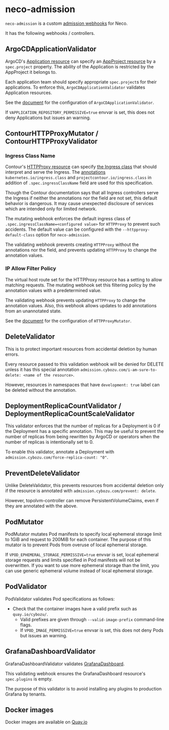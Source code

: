 neco-admission
==============

`neco-admission` is a custom [admission webhooks](https://kubernetes.io/docs/reference/access-authn-authz/extensible-admission-controllers/) for Neco.

It has the following webhooks / controllers.

ArgoCDApplicationValidator
--------------------------

ArgoCD's [Application resource](https://github.com/argoproj/argo-cd/blob/master/manifests/crds/application-crd.yaml)
can specify an [AppProject resource](https://github.com/argoproj/argo-cd/blob/master/manifests/crds/appproject-crd.yaml)
by a `spec.project` property.
The ability of the Application is restricted by the AppProject it belongs to.

Each application team should specify appropriate `spec.project`s for
their applications.
To enforce this, `ArgoCDApplicationValidator` validates Application resources.

See the [document](docs/configuration.md#argocdapplicationvalidator) for
the configuration of `ArgoCDApplicationValidator`.

If `VAPPLICATION_REPOSITORY_PERMISSIVE=true` envvar is set, this does not deny Applications but issues an warning.

ContourHTTPProxyMutator / ContourHTTPProxyValidator
---------------------------------------------------

### Ingress Class Name

Contour's [HTTPProxy resource](https://projectcontour.io/docs/main/config/fundamentals/) can specify
[the Ingress class](https://projectcontour.io/docs/main/config/ingress/) that should interpret and serve the Ingress.
The [annotations](https://projectcontour.io/docs/main/config/annotations/)
`kubernetes.io/ingress.class` and `projectcontour.io/ingress.class` in addition of `.spec.ingressClassName` field are used
for this specification.

Though the Contour documentation says that all Ingress controllers serve
the Ingress if neither the annotations nor the field are not set, this default behavior is dangerous.
It may cause unexpected disclosure of services which are intended only for
limited network.

The mutating webhook enforces the default ingress class of `.spec.ingressClassName=<configured value>` for `HTTPProxy` to prevent such accidents.
The default value can be configured with the `--httpproxy-default-class` option for `neco-admission`.

The validating webhook prevents creating `HTTPProxy` without the annotations nor the field, and prevents updating `HTTPProxy` to change the annotation values.

### IP Allow Filter Policy

The virtual host route set for the HTTPProxy resource has a setting to allow matching requests.
The mutating webhook set this filtering policy by the annotation values with a predetermined value.

The validating webhook prevents updating `HTTPProxy` to change the annotation values. Also, this webhook allows updates to add annotations from an unannotated state.

See the [document](docs/configuration.md#httpproxymutator) for
the configuration of `HTTPProxyMutator`.

DeleteValidator
---------------

This is to protect important resources from accidental deletion by human errors.

Every resource passed to this validation webhook will be denied for DELETE
unless it has this special annotation `admission.cybozu.com/i-am-sure-to-delete: <name of the resource>`.

However, resources in namespaces that have `development: true` label can be deleted without the annotation.

DeploymentReplicaCountValidator / DeploymentReplicaCountScaleValidator
----------------------------------------------------------------------

This validator enforces that the number of replicas for a Deployment is 0 if the Deployment has a specific annotation.
This may be useful to prevent the number of replicas from being rewritten by ArgoCD or operators when the number of replicas is intentionally set to 0.

To enable this validator, annotate a Deployment with `admission.cybozu.com/force-replica-count: "0"`.

PreventDeleteValidator
----------------------

Unlike DeleteValidator, this prevents resources from accidental deletion only
if the resource is annotated with `admission.cybozu.com/prevent: delete`.

However, topolvm-controller can remove PersistentVolumeClaims, even if they are annotated with the above.

PodMutator
----------

PodMutator mutates Pod manifests to specify local ephemeral storage limit to 1GiB and request to 200MiB for each container.
The purpose of this mutator is to prevent Pods from overuse of local ephemeral storage.

If `VPOD_EPHEMERAL_STORAGE_PERMISSIVE=true` envvar is set, local ephemeral storage requests and limits specified in 
Pod manifests will not be overwritten.
If you want to use more ephemeral storage than the limit, you can use generic ephemeral volume instead of
local ephemeral storage.


PodValidator
------------

PodValidator validates Pod specifications as follows:

- Check that the container images have a valid prefix such as `quay.io/cybozu/`.
    - Valid prefixes are given through `--valid-image-prefix` command-line flags.
    - If `VPOD_IMAGE_PERMISSIVE=true` envvar is set, this does not deny Pods but issues an warning.

GrafanaDashboardValidator
-------------------------

GrafanaDashboardValidator validates [GrafanaDashboard](https://grafana-operator.github.io/grafana-operator/docs/api/#grafanadashboard).

This validating webhook ensures the GrafanaDashboard resource's `spec.plugins` is empty.

The purpose of this validator is to avoid installing any plugins to production Grafana by tenants.

Docker images
-------------

Docker images are available on [Quay.io](https://quay.io/repository/cybozu/neco-admission)
